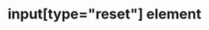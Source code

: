 ---
{
  "title": "input[type=\"reset\"] element",
  "description": "The input element represents a button that, when activated, resets the form.",
  "category": "html",
  "keywords": [
    "input[type=\"reset\"] element"
  ],
  "last_test_date": "2018-07-21",
  "test_results_url": "https://a11ysupport.io/tech/html/input(type-reset)_element",
  "test_url": "https://a11ysupport.io/tech/html/input(type-reset)_element",
  "stats": {
    "dragon_win": {
      "chrome": {
        "76": "a"
      }
    },
    "jaws": {
      "chrome": {
        "76": "y"
      },
      "ie": {
        "11": "y"
      },
      "firefox": {
        "68": "y"
      }
    },
    "narrator": {
      "edge": {
        "44": "y"
      }
    },
    "nvda": {
      "chrome": {
        "76": "y"
      },
      "firefox": {
        "68": "y"
      }
    },
    "orca": {
      "firefox": {
        "69": "y"
      }
    },
    "talkback": {
      "and_chr": {
        "76": "y"
      }
    },
    "va_and": {
      "and_chr": {
        "77": "a"
      }
    },
    "vo_ios": {
      "ios_saf": {
        "12.3.1": "y"
      }
    },
    "vo_macos": {
      "safari": {
        "12.1.1": "y"
      }
    },
    "vc_ios": {
      "ios_saf": {
        "13.0": "a"
      }
    },
    "vc_macos": {
      "safari": {
        "13.0.2": "a"
      }
    },
    "wsr": {
      "edge": {
        "44": "a"
      },
      "chrome": {
        "77": "a"
      }
    }
  },
  "links": {
    "WHATWG HTML spec for input[type=\"reset\"]": "https://html.spec.whatwg.org/multipage/input.html#range-state-(type=range)",
    "HTML AAM for the input[type=\"reset\"]": "https://w3c.github.io/html-aam/#el-input-reset"
  }
}
---